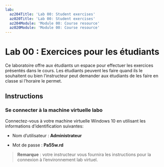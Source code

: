 ```yaml
---
lab:
  az204Title: 'Lab 00: Student exercises'
  az020Title: 'Lab 00: Student exercises'
  az204Module: 'Module 00: Course resource'
  az020Module: 'Module 00: Course resource'
---
```


# Lab 00 : Exercices pour les étudiants

Ce laboratoire offre aux étudiants un espace pour effectuer les exercices présentés dans le cours. Les étudiants peuvent les faire quand ils le souhaitent ou bien l’instructeur peut demander aux étudiants de les faire en classe si l’horaire le permet.

## Instructions

### Se connecter à la machine virtuelle labo

Connectez-vous à votre machine virtuelle Windows 10 en utilisant les informations d’identification suivantes:

* Nom d’utilisateur : **Administrateur**

* Mot de passe : **Pa55w.rd**

> **Remarque** : votre instructeur vous fournira les instructions pour la connexion à l’environnement lab virtuel.
